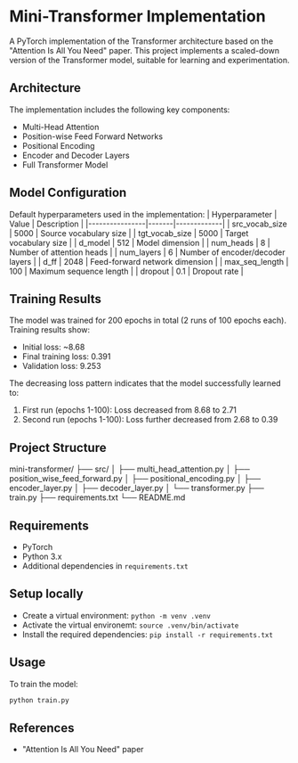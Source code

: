 # Mini-Transformer Implementation

A PyTorch implementation of the Transformer architecture based on the "Attention Is All You Need" paper. This project implements a scaled-down version of the Transformer model, suitable for learning and experimentation.

## Architecture

The implementation includes the following key components:

- Multi-Head Attention
- Position-wise Feed Forward Networks
- Positional Encoding
- Encoder and Decoder Layers
- Full Transformer Model

## Model Configuration

Default hyperparameters used in the implementation:
| Hyperparameter | Value | Description |
|----------------|-------|-------------|
| src_vocab_size | 5000 | Source vocabulary size |
| tgt_vocab_size | 5000 | Target vocabulary size |
| d_model | 512 | Model dimension |
| num_heads | 8 | Number of attention heads |
| num_layers | 6 | Number of encoder/decoder layers |
| d_ff | 2048 | Feed-forward network dimension |
| max_seq_length | 100 | Maximum sequence length |
| dropout | 0.1 | Dropout rate |

## Training Results

The model was trained for 200 epochs in total (2 runs of 100 epochs each). Training results show:

- Initial loss: ~8.68
- Final training loss: 0.391
- Validation loss: 9.253

The decreasing loss pattern indicates that the model successfully learned to:

1. First run (epochs 1-100): Loss decreased from 8.68 to 2.71
2. Second run (epochs 1-100): Loss further decreased from 2.68 to 0.39

## Project Structure

mini-transformer/
├── src/
│ ├── multi_head_attention.py
│ ├── position_wise_feed_forward.py
│ ├── positional_encoding.py
│ ├── encoder_layer.py
│ ├── decoder_layer.py
│ └── transformer.py
├── train.py
├── requirements.txt
└── README.md

## Requirements

- PyTorch
- Python 3.x
- Additional dependencies in `requirements.txt`

## Setup locally

- Create a virtual environment: `python -m venv .venv`
- Activate the virtual environemt: `source .venv/bin/activate`
- Install the required dependencies: `pip install -r requirements.txt`

## Usage

To train the model:

```bash
python train.py
```

## References

- "Attention Is All You Need" paper
